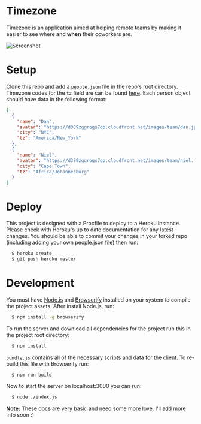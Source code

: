 # Timezone

Timezone is an application aimed at helping remote teams by making it easier
to see where and **when** their coworkers are.

![Screenshot](https://dl.dropboxusercontent.com/u/50627698/timezone-github.png)

# Setup

Clone this repo and add a `people.json` file in the repo's root directory.
Timezone codes for the `tz` field are can be found [here](http://momentjs.com/timezone/).
Each person object should have data in the following format:

```json
[
  {
    "name": "Dan",
    "avatar": "https://d389zggrogs7qo.cloudfront.net/images/team/dan.jpg",
    "city": "NYC",
    "tz": "America/New_York"
  },
  {
    "name": "Niel",
    "avatar": "https://d389zggrogs7qo.cloudfront.net/images/team/niel.jpg",
    "city": "Cape Town",
    "tz": "Africa/Johannesburg"
  }
]
```


# Deploy

This project is designed with a Procfile to deploy to a Heroku instance. Please
check with Heroku's up to date documentation for any latest changes. You should
be able to commit your changes in your forked repo (including adding your own
people.json file) then run:

```bash
  $ heroku create
  $ git push heroku master
```


# Development

You must have [Node.js](http://nodejs.org/) and [Browserify](http://browserify.org/)
installed on your system to compile the project assets. After install Node.js, run:

```bash
  $ npm install -g browserify
```

To run the server and download all dependencies for the project run this in the
project root directory:

```bash
  $ npm install
```

`bundle.js` contains all of the necessary scripts and data for the client.
To re-build this file with Browserify run:

```bash
  $ npm run build
```

Now to start the server on localhost:3000 you can run:

```bash
  $ node ./index.js
```

**Note:** These docs are very basic and need some more love. I'll add more info
soon  :)
